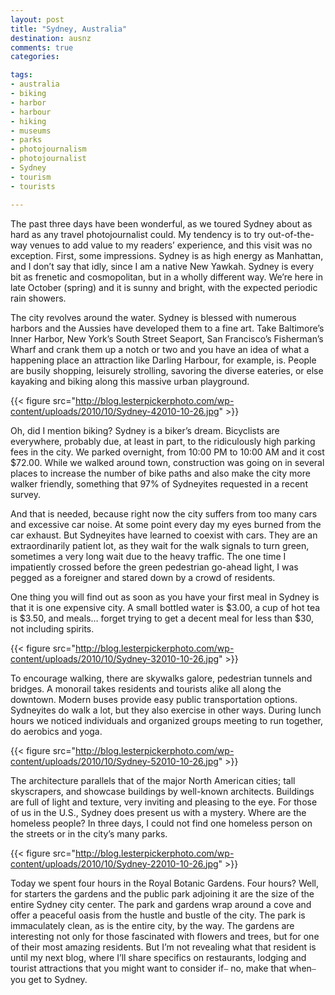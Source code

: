 ```yaml
---
layout: post
title: "Sydney, Australia"
destination: ausnz
comments: true
categories:

tags:
- australia
- biking
- harbor
- harbour
- hiking
- museums
- parks
- photojournalism
- photojournalist
- Sydney
- tourism
- tourists

---
```

The past three days have been wonderful, as we toured Sydney about as hard as any travel photojournalist could. My tendency is to try out-of-the-way venues to add value to my readers’ experience, and this visit was no exception.   First, some impressions. Sydney is as high energy as Manhattan, and I don’t say that idly, since I am a native New Yawkah. Sydney is every bit as frenetic and cosmopolitan, but in a wholly different way. We’re here in late October (spring) and it is sunny and bright, with the expected periodic rain showers.

The city revolves around the water. Sydney is blessed with numerous harbors and the Aussies have developed them to a fine art. Take Baltimore’s Inner Harbor, New York’s South Street Seaport, San Francisco’s Fisherman’s Wharf and crank them up a notch or two and you have an idea of what a happening place an attraction like Darling Harbour, for example, is. People are busily shopping, leisurely strolling, savoring the diverse eateries, or else kayaking and biking along this massive urban playground.

{{< figure src="http://blog.lesterpickerphoto.com/wp-content/uploads/2010/10/Sydney-42010-10-26.jpg" >}}

Oh, did I mention biking? Sydney is a biker’s dream. Bicyclists are everywhere, probably due, at least in part, to the ridiculously high parking fees in the city. We parked overnight, from 10:00 PM to 10:00 AM and it cost $72.00. While we walked around town, construction was going on in several places to increase the number of bike paths and also make the city more walker friendly, something that 97% of Sydneyites requested in a recent survey.

And that is needed, because right now the city suffers from too many cars and excessive car noise. At some point every day my eyes burned from the car exhaust. But Sydneyites have learned to coexist with cars. They are an extraordinarily patient lot, as they wait for the walk signals to turn green, sometimes a very long wait due to the heavy traffic. The one time I impatiently crossed before the green pedestrian go-ahead light, I was pegged as a foreigner and stared down by a crowd of residents.

One thing you will find out as soon as you have your first meal in Sydney is that it is one expensive city. A small bottled water is $3.00, a cup of hot tea is $3.50, and meals… forget trying to get a decent meal for less than $30, not including spirits.

{{< figure src="http://blog.lesterpickerphoto.com/wp-content/uploads/2010/10/Sydney-32010-10-26.jpg" >}}

To encourage walking, there are skywalks galore, pedestrian tunnels and bridges. A monorail takes residents and tourists alike all along the downtown. Modern buses provide easy public transportation options. Sydneyites do walk a lot, but they also exercise in other ways. During lunch hours we noticed individuals and organized groups meeting to run together, do aerobics and yoga.

{{< figure src="http://blog.lesterpickerphoto.com/wp-content/uploads/2010/10/Sydney-52010-10-26.jpg" >}}

The architecture parallels that of the major North American cities; tall skyscrapers, and showcase buildings by well-known architects. Buildings are full of light and texture, very inviting and pleasing to the eye. For those of us in the U.S., Sydney does present us with a mystery. Where are the homeless people? In three days, I could not find one homeless person on the streets or in the city’s many parks.

{{< figure src="http://blog.lesterpickerphoto.com/wp-content/uploads/2010/10/Sydney-22010-10-26.jpg" >}}

Today we spent four hours in the Royal Botanic Gardens. Four hours? Well, for starters the gardens and the public park adjoining it are the size of the entire Sydney city center. The park and gardens wrap around a cove and offer a peaceful oasis from the hustle and bustle of the city. The park is immaculately clean, as is the entire city, by the way. The gardens are interesting not only for those fascinated with flowers and trees, but for one of their most amazing residents. But I’m not revealing what that resident is until my next blog, where I’ll share specifics on restaurants, lodging and tourist attractions that you might want to consider if⎯ no, make that when⎯ you get to Sydney.